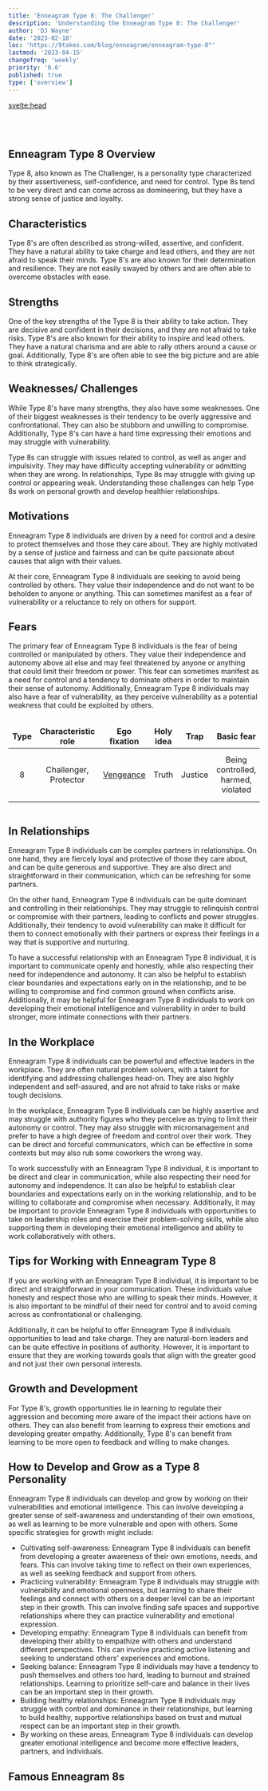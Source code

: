 ```yaml
---
title: 'Enneagram Type 8: The Challenger'
description: 'Understanding the Enneagram Type 8: The Challenger'
author: 'DJ Wayne'
date: '2023-02-18'
loc: 'https://9takes.com/blog/enneagram/enneagram-type-8"'
lastmod: '2023-04-15'
changefreq: 'weekly'
priority: '0.6'
published: true
type: ['overview']
---
```


<svelte:head>

  <!-- <meta property="og:image" content="" /> -->
  <link rel="canonical" href="https://9takes.com/blog/enneagram/enneagram-type-8">
</svelte:head>

<script>
	import  Carousel  from "../../lib/components/molecules/Carousel.svelte";
    import FamousTypes from "../../lib/components/molecules/FamousTypes.svelte";
</script>

<Carousel type={8} />

<br>
<br>

## Enneagram Type 8 Overview

Type 8, also known as The Challenger, is a personality type characterized by their assertiveness, self-confidence, and need for control. Type 8s tend to be very direct and can come across as domineering, but they have a strong sense of justice and loyalty.

## Characteristics

Type 8's are often described as strong-willed, assertive, and confident. They have a natural ability to take charge and lead others, and they are not afraid to speak their minds. Type 8's are also known for their determination and resilience. They are not easily swayed by others and are often able to overcome obstacles with ease.

## Strengths

One of the key strengths of the Type 8 is their ability to take action. They are decisive and confident in their decisions, and they are not afraid to take risks. Type 8's are also known for their ability to inspire and lead others. They have a natural charisma and are able to rally others around a cause or goal. Additionally, Type 8's are often able to see the big picture and are able to think strategically.

## Weaknesses/ Challenges

While Type 8's have many strengths, they also have some weaknesses. One of their biggest weaknesses is their tendency to be overly aggressive and confrontational. They can also be stubborn and unwilling to compromise. Additionally, Type 8's can have a hard time expressing their emotions and may struggle with vulnerability.

Type 8s can struggle with issues related to control, as well as anger and impulsivity. They may have difficulty accepting vulnerability or admitting when they are wrong. In relationships, Type 8s may struggle with giving up control or appearing weak. Understanding these challenges can help Type 8s work on personal growth and develop healthier relationships.

## Motivations

Enneagram Type 8 individuals are driven by a need for control and a desire to protect themselves and those they care about. They are highly motivated by a sense of justice and fairness and can be quite passionate about causes that align with their values.

At their core, Enneagram Type 8 individuals are seeking to avoid being controlled by others. They value their independence and do not want to be beholden to anyone or anything. This can sometimes manifest as a fear of vulnerability or a reluctance to rely on others for support.

## Fears

The primary fear of Enneagram Type 8 individuals is the fear of being controlled or manipulated by others. They value their independence and autonomy above all else and may feel threatened by anyone or anything that could limit their freedom or power. This fear can sometimes manifest as a need for control and a tendency to dominate others in order to maintain their sense of autonomy. Additionally, Enneagram Type 8 individuals may also have a fear of vulnerability, as they perceive vulnerability as a potential weakness that could be exploited by others.

<div class="scroll-table">

| Type | Characteristic role   | Ego fixation                                                     | Holy idea | Trap    | Basic fear                         | Basic desire                             | [Temptation](https://en.wikipedia.org/wiki/Temptation) | [Vice](https://en.wikipedia.org/wiki/Seven_deadly_sins)/Passion | [Virtue](https://en.wikipedia.org/wiki/Virtue)       | Stress/ Disintegration | Security/ Integration |
| ---- | --------------------- | ---------------------------------------------------------------- | --------- | ------- | ---------------------------------- | ---------------------------------------- | ------------------------------------------------------ | --------------------------------------------------------------- | ---------------------------------------------------- | ---------------------- | --------------------- |
| 8    | Challenger, Protector | [Vengeance](<https://en.wikipedia.org/wiki/Vengeance_(concept)>) | Truth     | Justice | Being controlled, harmed, violated | To gain influence and be self-sufficient | Thinking they are completely self-sufficient           | [Lust](https://en.wikipedia.org/wiki/Lust)                      | [Innocence](https://en.wikipedia.org/wiki/Innocence) | 5                      | 2                     |

</div>

## In Relationships

Enneagram Type 8 individuals can be complex partners in relationships. On one hand, they are fiercely loyal and protective of those they care about, and can be quite generous and supportive. They are also direct and straightforward in their communication, which can be refreshing for some partners.

On the other hand, Enneagram Type 8 individuals can be quite dominant and controlling in their relationships. They may struggle to relinquish control or compromise with their partners, leading to conflicts and power struggles. Additionally, their tendency to avoid vulnerability can make it difficult for them to connect emotionally with their partners or express their feelings in a way that is supportive and nurturing.

To have a successful relationship with an Enneagram Type 8 individual, it is important to communicate openly and honestly, while also respecting their need for independence and autonomy. It can also be helpful to establish clear boundaries and expectations early on in the relationship, and to be willing to compromise and find common ground when conflicts arise. Additionally, it may be helpful for Enneagram Type 8 individuals to work on developing their emotional intelligence and vulnerability in order to build stronger, more intimate connections with their partners.

## In the Workplace

Enneagram Type 8 individuals can be powerful and effective leaders in the workplace. They are often natural problem solvers, with a talent for identifying and addressing challenges head-on. They are also highly independent and self-assured, and are not afraid to take risks or make tough decisions.

In the workplace, Enneagram Type 8 individuals can be highly assertive and may struggle with authority figures who they perceive as trying to limit their autonomy or control. They may also struggle with micromanagement and prefer to have a high degree of freedom and control over their work. They can be direct and forceful communicators, which can be effective in some contexts but may also rub some coworkers the wrong way.

To work successfully with an Enneagram Type 8 individual, it is important to be direct and clear in communication, while also respecting their need for autonomy and independence. It can also be helpful to establish clear boundaries and expectations early on in the working relationship, and to be willing to collaborate and compromise when necessary. Additionally, it may be important to provide Enneagram Type 8 individuals with opportunities to take on leadership roles and exercise their problem-solving skills, while also supporting them in developing their emotional intelligence and ability to work collaboratively with others.

## Tips for Working with Enneagram Type 8

If you are working with an Enneagram Type 8 individual, it is important to be direct and straightforward in your communication. These individuals value honesty and respect those who are willing to speak their minds. However, it is also important to be mindful of their need for control and to avoid coming across as confrontational or challenging.

Additionally, it can be helpful to offer Enneagram Type 8 individuals opportunities to lead and take charge. They are natural-born leaders and can be quite effective in positions of authority. However, it is important to ensure that they are working towards goals that align with the greater good and not just their own personal interests.

## Growth and Development

For Type 8's, growth opportunities lie in learning to regulate their aggression and becoming more aware of the impact their actions have on others. They can also benefit from learning to express their emotions and developing greater empathy. Additionally, Type 8's can benefit from learning to be more open to feedback and willing to make changes.

## How to Develop and Grow as a Type 8 Personality

Enneagram Type 8 individuals can develop and grow by working on their vulnerabilities and emotional intelligence. This can involve developing a greater sense of self-awareness and understanding of their own emotions, as well as learning to be more vulnerable and open with others. Some specific strategies for growth might include:

- Cultivating self-awareness: Enneagram Type 8 individuals can benefit from developing a greater awareness of their own emotions, needs, and fears. This can involve taking time to reflect on their own experiences, as well as seeking feedback and support from others.
- Practicing vulnerability: Enneagram Type 8 individuals may struggle with vulnerability and emotional openness, but learning to share their feelings and connect with others on a deeper level can be an important step in their growth. This can involve finding safe spaces and supportive relationships where they can practice vulnerability and emotional expression.
- Developing empathy: Enneagram Type 8 individuals can benefit from developing their ability to empathize with others and understand different perspectives. This can involve practicing active listening and seeking to understand others' experiences and emotions.
- Seeking balance: Enneagram Type 8 individuals may have a tendency to push themselves and others too hard, leading to burnout and strained relationships. Learning to prioritize self-care and balance in their lives can be an important step in their growth.
- Building healthy relationships: Enneagram Type 8 individuals may struggle with control and dominance in their relationships, but learning to build healthy, supportive relationships based on trust and mutual respect can be an important step in their growth.
- By working on these areas, Enneagram Type 8 individuals can develop greater emotional intelligence and become more effective leaders, partners, and individuals.

## Famous Enneagram 8s

<FamousTypes type={8} />

<!-- ## Psychologist Studies Relevant to the Enneagram 8
- The struggle between the life and death instincts persists throughout life: categorized as fear of being controlled or harmed as it pertains to the primal struggle between opposing forces in life - Melanie Klein
- Nothing is more natural than for the cat to "love" the rat: categorized as desire for power and control as it pertains to the natural order of predator and prey - Zing-Yang Kuo -->

<div>
<script type="application/ld+json">{
  "@context": "http://schema.org/",
  "@graph": [
    {
      "type": "Person",
      "characteristics": [
        "strong-willed",
        "assertive",
        "confident",
        "determined",
        "resilient"
      ],
      "description": "Type 8, also known as The Challenger, is a personality type characterized by their assertiveness, self-confidence, and need for control. Type 8s tend to be very direct and can come across as domineering, but they have a strong sense of justice and loyalty.",
      "fears": [
        "being controlled",
        "being manipulated",
        "vulnerability"
      ],
      "growthAndDevelopment": [
        "regulating aggression",
        "developing empathy",
        "expressing emotions"
      ],
      "howToDevelopAndGrow": [
        "cultivate self-awareness",
        "practice vulnerability",
        "develop empathy",
        "seek balance",
        "build healthy relationships"
      ],
      "motivations": [
        "need for control",
        "desire to protect themselves and others",
        "sense of justice and fairness"
      ],
      "name": "Enneagram type 3",
      "relationshipTraits": [
        "loyal",
        "protective",
        "generous",
        "supportive",
        "direct",
        "dominant",
        "controlling"
      ],
      "strengths": [
        "ability to take action",
        "decisiveness",
        "inspiring and leading others",
        "natural charisma",
        "strategic thinking"
      ],
      "weaknesses": [
        "overly aggressive",
        "confrontational",
        "stubborn",
        "unwilling to compromise",
        "difficulty expressing emotions"
      ],
      "workplaceTraits": [
        "effective leaders",
        "problem solvers",
        "independent",
        "self-assured",
        "risk-takers",
        "assertive",
        "struggle with authority"
      ]
    },
    {
      "type": "BlogPosting",
      "articleBody": {
        "type": "ItemList",
        "itemListElement": [
          {
            "type": "Section",
            "name": "Characteristics",
            "position": 1
          },
          {
            "type": "Section",
            "name": "Strengths",
            "position": 2
          },
          {
            "type": "Section",
            "name": "Weaknesses/Challenges",
            "position": 3
          },
          {
            "type": "Section",
            "name": "Motivations",
            "position": 4
          },
          {
            "type": "Section",
            "name": "Fears",
            "position": 5
          },
          {
            "type": "Table",
            "name": "Enneagram Type 8 Attributes",
            "position": 6
          },
          {
            "type": "Section",
            "name": "In Relationships",
            "position": 7
          },
          {
            "type": "Section",
            "name": "In the Workplace",
            "position": 8
          },
          {
            "type": "Section",
            "name": "Growth and Development",
            "position": 9
          },
          {
            "type": "ItemList",
            "name": "How to Develop and Grow as a Type 8 Personality",
            "position": 10
          }
        ],
        "name": "Enneagram Type 8 Overview Sections"
      },
      "author": {
        "type": "Person",
        "name": "DJ Wayne"
      },
      "dateModified": "2023-04-13",
      "datePublished": "2023-2-18",
      "keywords": [
        "Enneagram",
        "Type 8",
        "The Challenger",
        "Assertiveness",
        "Self-confidence",
        "Control",
        "Justice",
        "Loyalty",
        "Strengths",
        "Weaknesses",
        "Growth and Development",
        "Relationships",
        "Workplace Traits",
        "Emotional Intelligence",
        "Vulnerability",
        "Empathy",
        "Motivations",
        "Fears"
      ],
      "mainEntity": [
        {
          "type": "Question",
          "acceptedAnswer": {
            "type": "Answer",
            "text": "The key strengths of Enneagram Type 8 individuals include their ability to take action, decisiveness, inspiring and leading others, natural charisma, and strategic thinking."
          },
          "name": "What are the key strengths of Enneagram Type 8 individuals?"
        },
        {
          "type": "Question",
          "acceptedAnswer": {
            "type": "Answer",
            "text": "The challenges or weaknesses of Enneagram Type 8 individuals include being overly aggressive, confrontational, stubborn, unwilling to compromise, and difficulty expressing emotions."
          },
          "name": "What are the challenges or weaknesses of Enneagram Type 8 individuals?"
        },
        {
          "type": "Question",
          "acceptedAnswer": {
            "type": "Answer",
            "text": "Enneagram Type 8 individuals can develop and grow personally by cultivating self-awareness, practicing vulnerability, developing empathy, seeking balance, and building healthy relationships."
          },
          "name": "How can Enneagram Type 8 individuals develop and grow personally?"
        }
      ],
      "mainEntityOfPage": {
        "id": "https://9takes.com/blog/enneagram/enneagram-type-8",
        "type": "WebPage"
      },
      "publisher": {
        "type": "Organization",
        "logo": {
          "type": "ImageObject",
          "url": "https://9takes.com/darkRubix.png"
        },
        "name": "9Takes"
      }
    }
  ]
}

</script>

</div>

<style>
    .scroll-table {
    overflow-x: scroll;
}
tr {

    border: 1px solid var(--color-theme-purple);
    text-align: center;
}
td {

    border: 1px solid var(--color-theme-purple);
    text-align: center;
}
th {

    border: 1px solid var(--color-theme-purple);
    text-align: center;
}

</style>
